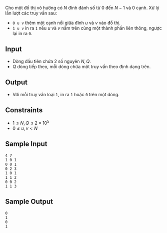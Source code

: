 <!-- https://atcoder.jp/contests/practice2/tasks/practice2_a -->
<!-- Disjoint Set Union -->

Cho một đồ thị vô hướng có $N$ đỉnh đánh số từ $0$ đến $N-1$ và $0$ cạnh. Xử lý lần lượt các truy vấn sau:

- `0 u v` thêm một cạnh nối giữa đỉnh $u$ và $v$ vào đồ thị.
- `1 u v` in ra `1` nếu $u$ và $v$ nằm trên cùng một thành phần liên thông, ngược lại in ra `0`.

## Input

- Dòng đầu tiên chứa 2 số nguyên $N, Q$.
- $Q$ dòng tiếp theo, mỗi dòng chứa một truy vấn theo định dạng trên.

## Output

- Với mỗi truy vấn loại `1`, in ra `1` hoặc `0` trên một dòng.

## Constraints

- $1 \leq N, Q \leq 2 \times 10^5$
- $0 \leq u, v < N$

## Sample Input

    4 7
    1 0 1
    0 0 1
    0 2 3
    1 0 1
    1 1 2
    0 0 2
    1 1 3

## Sample Output

    0
    1
    0
    1
